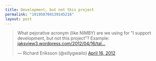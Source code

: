 ```yaml
---
title: Development, but not this project
permalink: "191958704139145216"
layout: post
---
```


<blockquote class="twitter-tweet"><p>What pejorative acronym (like NIMBY) are we using for "I support development, but not this project"? Example: <a href="http://t.co/CDvex7yV" title="http://jaksview3.wordpress.com/2012/04/16/talking-to-city-hall/">jaksview3.wordpress.com/2012/04/16/tal…</a></p>&mdash; Richard Eriksson (@sillygwailo) <a href="https://twitter.com/sillygwailo/status/191958704139145216" data-datetime="2012-04-16T18:38:16+00:00">April 16, 2012</a></blockquote>
<script src="//platform.twitter.com/widgets.js" charset="utf-8"></script>
